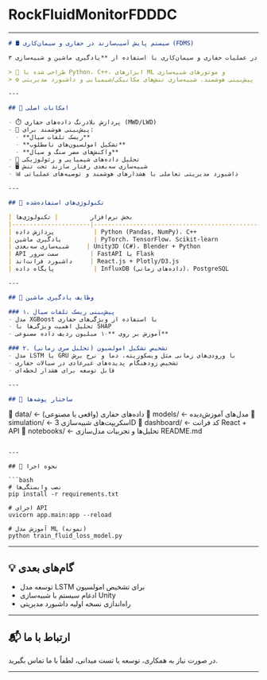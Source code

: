 # RockFluidMonitorFDDDC





---

```markdown
# 🛢️ سیستم پایش آسیب‌سازند در حفاری و سیمان‌کاری (FDMS)

یک سیستم نرم‌افزاری هوشمند با قابلیت **پایش، شبیه‌سازی سه‌بعدی و پیش‌بینی آسیب‌های سازند** در عملیات حفاری و سیمان‌کاری با استفاده از **یادگیری ماشین و شبیه‌سازی ۳D**.

> 📌 طراحی شده با Python، C++، ابزارهای ML و موتورهای شبیه‌سازی  
> ⚙️ پیش‌بینی هوشمند، شبیه‌سازی تنش‌های مکانیکی/شیمیایی و داشبورد مدیریتی

---

## 🎯 امکانات اصلی

- ⏱️ پردازش بلادرنگ داده‌های حفاری (MWD/LWD)
- 🤖 پیش‌بینی هوشمند برای:
  - **ریسک تلفات سیال**
  - **تشکیل امولسیون‌های نامطلوب**
  - **واکنش‌های مضر سنگ و سیال**
- 🧪 تحلیل داده‌های شیمیایی و رئولوژیکی
- 🖥️ شبیه‌سازی سه‌بعدی رفتار سازند تحت تنش
- 📊 داشبورد مدیریتی تعاملی با هشدارهای هوشمند و توصیه‌های عملیاتی

---

## 🧱 تکنولوژی‌های استفاده‌شده

| بخش نرم‌افزار         | تکنولوژی‌ها                                     |
|----------------------|-------------------------------------------------|
| پردازش داده           | Python (Pandas, NumPy)، C++                    |
| یادگیری ماشین         | PyTorch، TensorFlow، Scikit-learn              |
| شبیه‌سازی سه‌بعدی     | Unity3D (C#)، Blender + Python                 |
| API سمت سرور         | FastAPI یا Flask                               |
| داشبورد فرانت‌اند     | React.js + Plotly/D3.js                        |
| پایگاه داده           | InfluxDB (داده‌های زمانی)، PostgreSQL          |

---

## 🤖 وظایف یادگیری ماشین

### ۱. پیش‌بینی ریسک تلفات سیال  
- مدل XGBoost با استفاده از ویژگی‌های حفاری  
- تحلیل اهمیت ویژگی‌ها با SHAP  
- آموزش بر روی **۱۰ میلیون ردیف داده مصنوعی**

### ۲. تشخیص تشکیل امولسیون (تحلیل سری زمانی)  
- مدل LSTM یا GRU با ورودی‌های زمانی مثل ویسکوزیته، دما و نرخ برش  
- تشخیص زودهنگام پدیده‌های غیرعادی در سیالات حفاری  
- قابل توسعه برای هشدار لحظه‌ای

---

## 📁 ساختار پوشه‌ها

```
📂 data/                  ← داده‌های حفاری (واقعی یا مصنوعی)
📂 models/                ← مدل‌های آموزش‌دیده
📂 simulation/            ← اسکریپت‌های شبیه‌سازی 3D
📂 dashboard/             ← کد فرانت React + API
📂 notebooks/             ← تحلیل‌ها و تجربیات مدل‌سازی
README.md
```

---

## 🚀 نحوه اجرا

```bash
# نصب وابستگی‌ها
pip install -r requirements.txt

# اجرای API
uvicorn app.main:app --reload

# آموزش مدل ML (نمونه)
python train_fluid_loss_model.py
```

---

## 💡 گام‌های بعدی

- توسعه مدل LSTM برای تشخیص امولسیون  
- ادغام سیستم با شبیه‌سازی Unity  
- راه‌اندازی نسخه اولیه داشبورد مدیریتی  

---

## 📬 ارتباط با ما

در صورت نیاز به همکاری، توسعه یا تست میدانی، لطفاً با ما تماس بگیرید.

---

```

